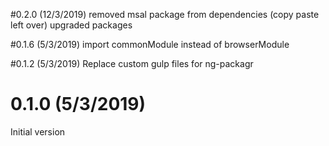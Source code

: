 #0.2.0 (12/3/2019)
removed msal package from dependencies (copy paste left over)
upgraded packages


#0.1.6 (5/3/2019)
import commonModule instead of browserModule

#0.1.2 (5/3/2019)
Replace custom gulp files for ng-packagr

# 0.1.0 (5/3/2019)
Initial version



